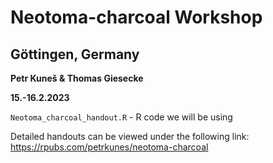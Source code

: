# Neotoma-charcoal Workshop

## Göttingen, Germany

**Petr Kuneš & Thomas Giesecke**

**15.-16.2.2023**

`Neotoma_charcoal_handout.R` - R code we will be using

Detailed handouts can be viewed under the following link: <https://rpubs.com/petrkunes/neotoma-charcoal>
